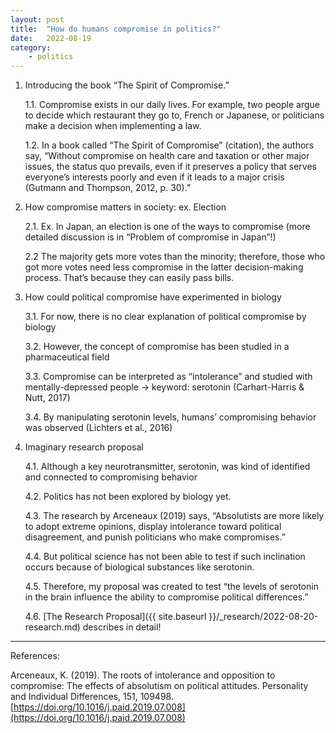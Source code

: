```yaml
---
layout: post
title:  "How do humans compromise in politics?"
date:   2022-08-19
category: 
    - politics
---
```


1. Introducing the book “The Spirit of Compromise.”

    1.1. Compromise exists in our daily lives. For example, two people argue to decide which restaurant they go to, French or Japanese, or politicians make a decision when implementing a law.

    1.2. In a book called “The Spirit of Compromise” (citation), the authors say, “Without compromise on health care and taxation or other major issues, the status quo prevails, even if it preserves a policy that serves everyone’s interests poorly and even if it leads to a major crisis (Gutmann and Thompson, 2012, p. 30).”

2. How compromise matters in society: ex. Election

    2.1. Ex. In Japan, an election is one of the ways to compromise (more detailed discussion is in “Problem of compromise in Japan”!)

    2.2 The majority gets more votes than the minority; therefore, those who got more votes need less compromise in the latter decision-making process. That’s because they can easily pass bills.

3. How could political compromise have experimented in biology

    3.1. For now, there is no clear explanation of political compromise by biology

    3.2. However, the concept of compromise has been studied in a pharmaceutical field

    3.3. Compromise can be interpreted as “intolerance” and studied with mentally-depressed people -> keyword: serotonin (Carhart-Harris & Nutt, 2017)

    3.4. By manipulating serotonin levels, humans’ compromising behavior was observed (Lichters et al., 2016)

4. Imaginary research proposal

    4.1. Although a key neurotransmitter, serotonin, was kind of identified and connected to compromising behavior 

    4.2. Politics has not been explored by biology yet.

    4.3. The research by Arceneaux (2019) says, “Absolutists are more likely to adopt extreme opinions, display intolerance toward political disagreement, and punish politicians who make compromises.”

    4.4. But political science has not been able to test if such inclination occurs because of biological substances like serotonin.

    4.5. Therefore, my proposal was created to test “the levels of serotonin in the brain influence the ability to compromise political differences.”

    4.6. [The Research Proposal]({{ site.baseurl }}/_research/2022-08-20-research.md) describes in detail!

---
References:

Arceneaux, K. (2019). The roots of intolerance and opposition to compromise: The effects of absolutism on political attitudes. Personality and Individual Differences, 151, 109498. [https://doi.org/10.1016/j.paid.2019.07.008](https://doi.org/10.1016/j.paid.2019.07.008)